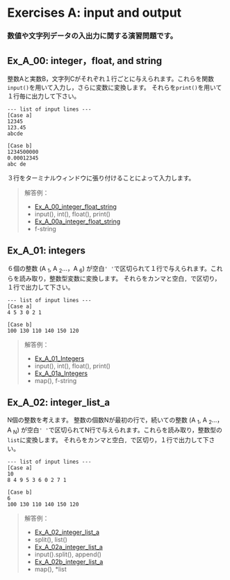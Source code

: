 # **Exercises A: input and output**
### 数値や文字列データの入出力に関する演習問題です。

## Ex_A_00: integer，float, and string
整数Aと実数B，文字列Cがそれぞれ１行ごとに与えられます。これらを関数`input()`を用いて入力し，さらに変数に変換します。 
それらを`print()`を用いて１行毎に出力して下さい。

```
--- list of input lines ---
[Case a]
12345
123.45
abcde

[Case b]
1234500000
0.00012345
abc de
```
３行をターミナルウィンドウに張り付けることによって入力します。

>解答例：
>- [Ex_A_00_integer_float_string](https://github.com/GMPythonGitHub/GMPython_Exercises_for_Math_Model/blob/main/Exercises_A_Input_and_Output/Ex_A_00_integer_float_string.py)
>  - input(), int(), float(), print()
>- [Ex_A_00a_integer_float_string](https://github.com/GMPythonGitHub/GMPython_Exercises_for_Math_Model/blob/main/Exercises_A_Input_and_Output/Ex_A_00a_integer_float_string.py)
>  - f-string 


## Ex_A_01: integers
６個の整数 (A
<sub>1</sub>, A
<sub>2</sub>...，A
<sub>6</sub>) が空白`' '`で区切られて１行で与えられます。これらを読み取り，整数型変数に変換します。 
それらをカンマと空白`, `で区切り，１行で出力して下さい。

```
--- list of input lines ---
[Case a]
4 5 3 0 2 1 

[Case b]
100 130 110 140 150 120
```

>解答例：
>- [Ex_A_01_Integers](https://github.com/GMPythonGitHub/GMPython_Exercises_for_Math_Model/blob/main/Exercises_A_Input_and_Output/Ex_A_01_Integers.py)
>  - input(), int(), float(), print()
>- [Ex_A_01a_Integers](https://github.com/GMPythonGitHub/GMPython_Exercises_for_Math_Model/blob/main/Exercises_A_Input_and_Output/Ex_A_01a_Integers.py)
>  - map(), f-string 

## Ex_A_02: integer_list_a
N個の整数を考えます。
整数の個数Nが最初の行で，続いての整数 (A
<sub>1</sub>, A
<sub>2</sub>...，A
<sub>N</sub>) が空白`' '`で区切られてN行で与えられます。これらを読み取り，整数型の`list`に変換します。 
それらをカンマと空白`, `で区切り，１行で出力して下さい。

```
--- list of input lines ---
[Case a]
10
8 4 9 5 3 6 0 2 7 1 

[Case b]
6
100 130 110 140 150 120

```

>解答例：
>- [Ex_A_02_integer_list_a](https://github.com/GMPythonGitHub/GMPython_Exercises_for_Math_Model/blob/main/Exercises_A_Input_and_Output/Ex_A_02_integer_list_a.py)
>  - split(), list()
>- [Ex_A_02a_integer_list_a](https://github.com/GMPythonGitHub/GMPython_Exercises_for_Math_Model/blob/main/Exercises_A_Input_and_Output/Ex_A_02a_integer_list_a.py)
>  - input().split(), append() 
>- [Ex_A_02b_integer_list_a](https://github.com/GMPythonGitHub/GMPython_Exercises_for_Math_Model/blob/main/Exercises_A_Input_and_Output/Ex_A_02b_integer_list_a.py)
>  - map(), *list



